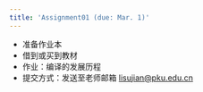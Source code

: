```yaml
---
title: 'Assignment01 (due: Mar. 1)'
---
```


- 准备作业本
- 借到或买到教材
- 作业：编译的发展历程
- 提交方式：发送至老师邮箱 lisujian@pku.edu.cn


